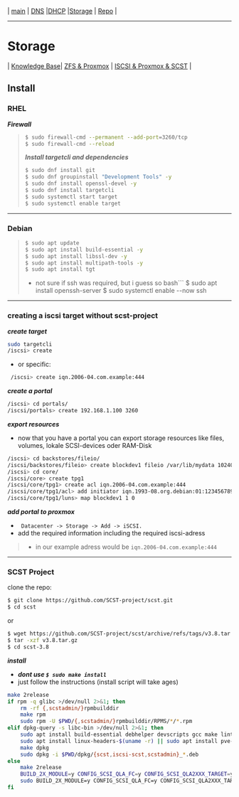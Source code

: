 


 | [main](https://ji-podhead.github.io/Network-Guides) | [DNS](https://ji-podhead.github.io/Network-Guides/DNS) |[DHCP](https://ji-podhead.github.io/Network-Guides/DHCP) |[Storage](https://ji-podhead.github.io/Network-Guides/storage) | [Repo](https://github.com/ji-podhead/Network-Guides/) |

---

# Storage

 | [Knowledge Base](https://ji-podhead.github.io/Network-Guides/storage/Knowledge%20Base)| [ZFS & Proxmox](https://ji-podhead.github.io/Network-Guides/storage/zfs&proxmox) | [ISCSI & Proxmox & SCST](https://ji-podhead.github.io/Network-Guides/storage/iscsi) |

## Install
### RHEL

 ***Firewall***
>```bash
>$ sudo firewall-cmd --permanent --add-port=3260/tcp
>$ sudo firewall-cmd --reload
>```
>
>***Install targetcli and dependencies***
>
>```bash
>$ sudo dnf install git
>$ sudo dnf groupinstall "Development Tools" -y
>$ sudo dnf install openssl-devel -y
>$ sudo dnf install targetcli
>$ sudo systemctl start target
>$ sudo systemctl enable target
>```

---

### Debian

>```bash
>$ sudo apt update
>$ sudo apt install build-essential -y
>$ sudo apt install libssl-dev -y
>$ sudo apt install multipath-tools -y
>$ sudo apt install tgt
>```
> - not sure if ssh was required, but i guess so
>bash```
>$ sudo apt install openssh-server
>$ sudo systemctl enable --now ssh
>

---


### creating a iscsi target without scst-project

***create target***

```bash
sudo targetcli
/iscsi> create
```
 - or specific:
```bash
 /iscsi> create iqn.2006-04.com.example:444
```

***create a portal***

```bash
/iscsi> cd portals/
/iscsi/portals> create 192.168.1.100 3260
```

***export resources***
- now that you have a portal you can export storage resources like files, volumes, lokale SCSI-devices oder RAM-Disk
  
```bash
/iscsi> cd backstores/fileio/
/iscsi/backstores/fileio> create blockdev1 fileio /var/lib/mydata 10240
/iscsi> cd core/
/iscsi/core> create tpg1
/iscsi/core/tpg1> create acl iqn.2006-04.com.example:444
/iscsi/core/tpg1/acl> add initiator iqn.1993-08.org.debian:01:123456789abcdef
/iscsi/core/tpg1/luns> map blockdev1 1 0
```

***add portal to proxmox***
- ` Datacenter -> Storage -> Add -> iSCSI.`
- add the required information including the required iscsi-adress
> - in our example adress would be `iqn.2006-04.com.example:444`

---

### SCST Project

clone the repo:

```bash
$ git clone https://github.com/SCST-project/scst.git
$ cd scst
```
or

```bash
$ wget https://github.com/SCST-project/scst/archive/refs/tags/v3.8.tar.gz
$ tar -xzf v3.8.tar.gz
$ cd scst-3.8
```

***install***
- ***dont use  `$ sudo make install`***
- just follow the instructions (install script will take ages)

```bash
make 2release
if rpm -q glibc >/dev/null 2>&1; then
    rm -rf {,scstadmin/}rpmbuilddir
    make rpm
    sudo rpm -U $PWD/{,scstadmin/}rpmbuilddir/RPMS/*/*.rpm
elif dpkg-query -s libc-bin >/dev/null 2>&1; then
    sudo apt install build-essential debhelper devscripts gcc make lintian quilt
    sudo apt install linux-headers-$(uname -r) || sudo apt install pve-headers-$(uname -r)
    make dpkg
    sudo dpkg -i $PWD/dpkg/{scst,iscsi-scst,scstadmin}_*.deb
else
    make 2release
    BUILD_2X_MODULE=y CONFIG_SCSI_QLA_FC=y CONFIG_SCSI_QLA2XXX_TARGET=y make all
    sudo BUILD_2X_MODULE=y CONFIG_SCSI_QLA_FC=y CONFIG_SCSI_QLA2XXX_TARGET=y make -C "$PWD" install
fi
```


